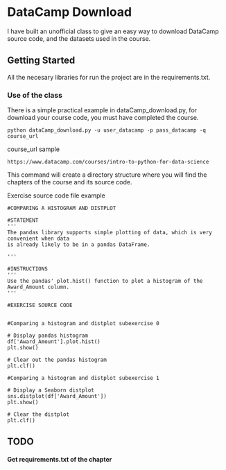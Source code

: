 # DataCamp Download
I have built an unofficial class to give an easy way to download DataCamp source code, and the datasets used in the course.

## Getting Started

All the necesary libraries for run the project are in the requirements.txt.

### Use of the class

There is a simple practical example in dataCamp_download.py, for download your course code, you must have completed the course.

```
python dataCamp_download.py -u user_datacamp -p pass_datacamp -q course_url
```

course_url sample
```
https://www.datacamp.com/courses/intro-to-python-for-data-science
```
This command will create a directory structure where you will find the chapters of the course and its source code.

Exercise source code file example
```
#COMPARING A HISTOGRAM AND DISTPLOT

#STATEMENT
'''
The pandas library supports simple plotting of data, which is very convenient when data
is already likely to be in a pandas DataFrame.

'''

#INSTRUCTIONS
'''
Use the pandas' plot.hist() function to plot a histogram of the Award_Amount column.
'''

#EXERCISE SOURCE CODE


#Comparing a histogram and distplot subexercise 0

# Display pandas histogram
df['Award_Amount'].plot.hist()
plt.show()

# Clear out the pandas histogram
plt.clf()

#Comparing a histogram and distplot subexercise 1

# Display a Seaborn distplot
sns.distplot(df['Award_Amount'])
plt.show()

# Clear the distplot
plt.clf()
```


## TODO

#### Get requirements.txt of the chapter